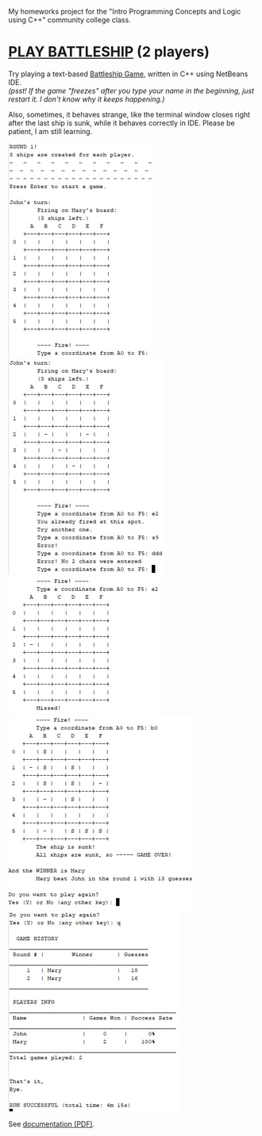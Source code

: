 <p>My homeworks project for the "Intro Programming Concepts and Logic using C++" community college class.</p>

<h1><a href="Battleship.exe">PLAY BATTLESHIP</a> (2 players)</h1>
Try playing a text-based <a href="Battleship%20Game" title="Sea Battle on C++ console">Battleship Game</a>, written in C++ using NetBeans IDE.
<br/><em>(psst! If the game "freezes" after you type your name in the beginning, just restart it. I don't know why it keeps happening.)</em> <br/><p>Also, sometimes, it behaves strange, like the terminal window closes right after the last ship is sunk, while it behaves correctly in IDE. Please be patient, I am still learning.</p>

<img src="Battleship%20Game/Flowcharts%2C%20UML/screenshots/csc-17A%20screen1.jpg" />
<br/>
<img src="Battleship%20Game/Flowcharts%2C%20UML/screenshots/csc-17A%20screen2.jpg" />
<br/>
<img src="Battleship%20Game/Flowcharts%2C%20UML/screenshots/csc-17A%20screen3.jpg" />
<br/>
<img src="Battleship%20Game/Flowcharts%2C%20UML/screenshots/csc-17A%20screen4.jpg" />
<br/>
<img src="Battleship%20Game/Flowcharts%2C%20UML/screenshots/csc-17A%20screen5.jpg" />

See <a href="Battleship%20Game/C%2B%2B%20Final%20Battleship%20Classes.pdf">documentation (PDF)</a>.
